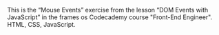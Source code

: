 This is the “Mouse Events” exercise from the lesson “DOM Events with JavaScript” in the frames os Codecademy course "Front-End Engineer".
HTML, CSS, JavaScript.
